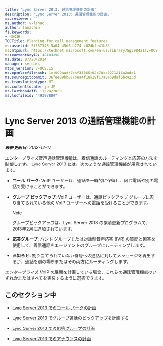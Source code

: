 ```yaml
---
title: 'Lync Server 2013: 通話管理機能の計画'
description: 'Lync Server 2013: 通話管理機能の計画。'
ms.reviewer: ''
ms.author: v-lanac
author: lanachin
f1.keywords:
- NOCSH
TOCTitle: Planning for call management features
ms:assetid: 5f557345-5a04-45d6-b274-c02dbfe41b33
ms:mtpsurl: https://technet.microsoft.com/en-us/library/Gg398421(v=OCS.15)
ms:contentKeyID: 48184298
ms.date: 07/23/2014
manager: serdars
mtps_version: v=OCS.15
ms.openlocfilehash: 1ec990aad40baf33365e92e78ee8071216a2add1
ms.sourcegitcommit: 36fee89bb887bea4f18b19f17a8c69daf5bc423d
ms.translationtype: MT
ms.contentlocale: ja-JP
ms.lasthandoff: 11/24/2020
ms.locfileid: "49397880"
---
```

# <a name="planning-for-call-management-features-in-lync-server-2013"></a>Lync Server 2013 の通話管理機能の計画

<div data-xmlns="http://www.w3.org/1999/xhtml">

<div class="topic" data-xmlns="http://www.w3.org/1999/xhtml" data-msxsl="urn:schemas-microsoft-com:xslt" data-cs="https://msdn.microsoft.com/">

<div data-asp="https://msdn2.microsoft.com/asp">



</div>

<div id="mainSection">

<div id="mainBody">

<span> </span>

_**最終更新日:** 2012-12-17_

エンタープライズ音声通話管理機能は、着信通話のルーティングと応答の方法を制御します。 Lync Server 2013 には、次のような通話管理機能が用意されています。

  - **コール パーク**: VoIP ユーザーは、通話を一時的に保留し、同じ電話や別の電話で受けることができます。

  - **グループ ピックアップ**: VoIP ユーザーは、通話ピックアップ グループに割り当てられている他の VoIP ユーザーへの電話を受けることができます。
    
    <div>
    

    > [!NOTE]  
    > グループピックアップは、Lync Server 2013 の累積更新プログラムで、2013年2月に追加されています。

    
    </div>

  - **応答グループ**: ハント グループまたは対話型音声応答 (IVR) の質問と回答を使用して、着信通話をエージェントのグループにルーティングします。

  - **お知らせ:**    割り当てられていない番号への通話に対してメッセージを再生するか、通話を別の場所またはその両方にルーティングします。

エンタープライズ VoIP の展開を計画している場合、これらの通話管理機能のいずれかまたはすべてを実装するように選択できます。

<div>

## <a name="in-this-section"></a>このセクション中

  - [Lync Server 2013 でのコール パークの計画](lync-server-2013-planning-for-call-park.md)

  - [Lync Server 2013 でグループ通話のピックアップを計画する](lync-server-2013-planning-for-group-call-pickup.md)

  - [Lync Server 2013 での応答グループの計画](lync-server-2013-planning-for-response-groups.md)

  - [Lync Server 2013 でのアナウンスの計画](lync-server-2013-planning-for-announcements.md)

</div>

</div>

<span> </span>

</div>

</div>

</div>

